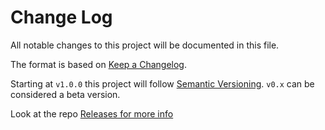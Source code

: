 # Change Log

All notable changes to this project will be documented in this file.

The format is based on [Keep a Changelog](https://keepachangelog.com/en/1.0.0/).

Starting at `v1.0.0` this project will follow [Semantic Versioning](https://semver.org/spec/v2.0.0.html). `v0.x` can be considered a beta version.

Look at the repo [Releases for more info](https://github.com/marlomgirardi/vscode-keep-context/releases)
